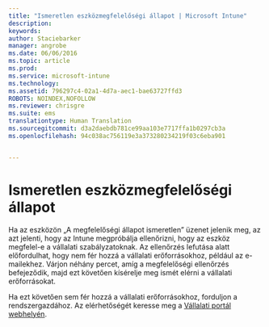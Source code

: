```yaml
---
title: "Ismeretlen eszközmegfelelőségi állapot | Microsoft Intune"
description: 
keywords: 
author: Staciebarker
manager: angrobe
ms.date: 06/06/2016
ms.topic: article
ms.prod: 
ms.service: microsoft-intune
ms.technology: 
ms.assetid: 796297c4-02a1-4d7a-aec1-bae63727ffd3
ROBOTS: NOINDEX,NOFOLLOW
ms.reviewer: chrisgre
ms.suite: ems
translationtype: Human Translation
ms.sourcegitcommit: d3a2daebdb781ce99aa103e7717ffa1b0297cb3a
ms.openlocfilehash: 94c038ac756119e3a373280234219f03c6eba901


---
```



# Ismeretlen eszközmegfelelőségi állapot

Ha az eszközön „A megfelelőségi állapot ismeretlen” üzenet jelenik meg, az azt jelenti, hogy az Intune megpróbálja ellenőrizni, hogy az eszköz megfelel-e a vállalati szabályzatoknak. Az ellenőrzés lefutása alatt előfordulhat, hogy nem fér hozzá a vállalati erőforrásokhoz, például az e-mailekhez. Várjon néhány percet, amíg a megfelelőségi ellenőrzés befejeződik, majd ezt követően kísérelje meg ismét elérni a vállalati erőforrásokat.

Ha ezt követően sem fér hozzá a vállalati erőforrásokhoz, forduljon a rendszergazdához. Az elérhetőségét keresse meg a [Vállalati portál webhelyén](http://portal.manage.microsoft.com).



<!--HONumber=Aug16_HO4-->


